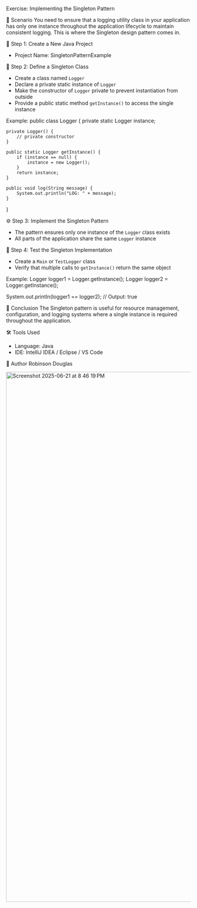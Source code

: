 Exercise: Implementing the Singleton Pattern

🧩 Scenario
You need to ensure that a logging utility class in your application has only one instance throughout the application lifecycle to maintain consistent logging. This is where the Singleton design pattern comes in.

📁 Step 1: Create a New Java Project
- Project Name: SingletonPatternExample

🧱 Step 2: Define a Singleton Class
- Create a class named `Logger`
- Declare a private static instance of `Logger`
- Make the constructor of `Logger` private to prevent instantiation from outside
- Provide a public static method `getInstance()` to access the single instance

Example:
public class Logger {
    private static Logger instance;

    private Logger() {
        // private constructor
    }

    public static Logger getInstance() {
        if (instance == null) {
            instance = new Logger();
        }
        return instance;
    }

    public void log(String message) {
        System.out.println("LOG: " + message);
    }
}

⚙️ Step 3: Implement the Singleton Pattern
- The pattern ensures only one instance of the `Logger` class exists
- All parts of the application share the same `Logger` instance

🧪 Step 4: Test the Singleton Implementation
- Create a `Main` or `TestLogger` class
- Verify that multiple calls to `getInstance()` return the same object

Example:
Logger logger1 = Logger.getInstance();
Logger logger2 = Logger.getInstance();

System.out.println(logger1 == logger2); // Output: true

📌 Conclusion
The Singleton pattern is useful for resource management, configuration, and logging systems where a single instance is required throughout the application.

🛠 Tools Used
- Language: Java
- IDE: IntelliJ IDEA / Eclipse / VS Code

🙌 Author
Robinson Douglas



<img width="1440" alt="Screenshot 2025-06-21 at 8 46 19 PM" src="https://github.com/user-attachments/assets/7a315e30-87d9-4819-b02e-8fbdb614cc53" />
